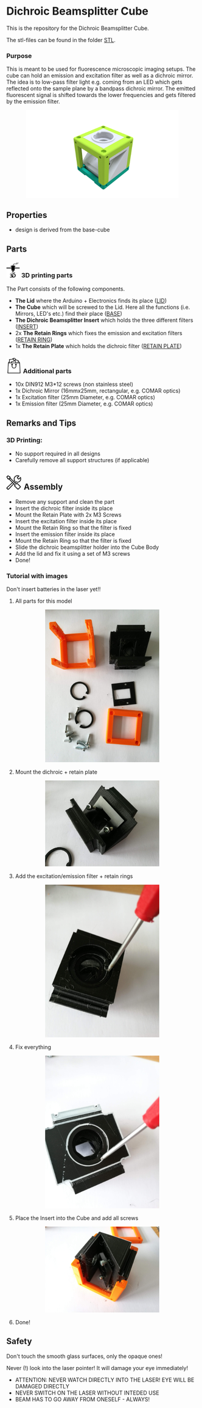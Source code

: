 # Dichroic Beamsplitter Cube
This is the repository for the Dichroic Beamsplitter Cube.

The stl-files can be found in the folder [STL](./STL).

### Purpose
This is meant to be used for fluorescence microscopic imaging setups. The cube can hold an emission and excitation filter as well as a dichroic mirror. The idea is to low-pass filter light e.g. coming from an LED which gets reflected onto the sample plane by a bandpass dichroic mirror. The emitted fluorescent signal is shifted towards the lower frequencies and gets filtered by the emission filter.

<p align="center">
<img src="./IMAGES/Assembly_Cube_Dichroic_Beamsplitter.png" width="400">
</p>



## Properties
* design is derived from the base-cube

## Parts

### <img src="./IMAGES/P.png" height="40"> 3D printing parts
The Part consists of the following components.

* **The Lid** where the Arduino + Electronics finds its place ([LID](./STL/10_Lid_1x1_v2.stl))
* **The Cube** which will be screwed to the Lid. Here all the functions (i.e. Mirrors, LED's etc.) find their place ([BASE](./STL/10_Cube_1x1_v2.stl))
* **The Dichroic Beamsplitter Insert** which holds the three different filters ([INSERT](./STL/20_Cube_Insert_Beamsplittercube_Base2.stl))
* 2x **The Retain Rings** which fixes the emission and excitation filters ([RETAIN RING](./STL/20_Cube_Insert_Beamsplittercube_Dichroicmirror_Retainplate.stl))
* 1x **The Retain Plate** which holds the dichroic filter ([RETAIN PLATE](./STL/20_Cube_Insert_Beamsplittercube_Retainring_25mm.stl))

### <img src="./IMAGES/B.png" height="40"> Additional parts
* 10x DIN912 M3*12 screws (non stainless steel)
* 1x Dichroic Mirror (16mmx25mm, rectangular, e.g. COMAR optics)
* 1x Excitation filter (25mm Diameter, e.g. COMAR optics)
* 1x Emission filter (25mm Diameter, e.g. COMAR optics)

## Remarks and Tips
### 3D Printing:
* No support required in all designs
* Carefully remove all support structures (if applicable)

## <img src="./IMAGES/A.png" height="40"> Assembly
* Remove any support and clean the part
* Insert the dichroic filter inside its place
* Mount the Retain Plate with 2x M3 Screws
* Insert the excitation filter inside its place
* Mount the Retain Ring so that the filter is fixed
* Insert the emission filter inside its place
* Mount the Retain Ring so that the filter is fixed
* Slide the dichroic beamsplitter holder into the Cube Body
* Add the lid and fix it using a set of M3 screws
* Done!


### Tutorial with images
Don't insert batteries in the laser yet!!

1. All parts for this model
<p align="center">
<img src="./IMAGES/CUBE_DICHROIC_0.jpg" width="300">
</p>

2. Mount the dichroic + retain plate
<p align="center">
<img src="./IMAGES/CUBE_DICHROIC_1.jpg" width="300">
</p>

3. Add the excitation/emission filter + retain rings
<p align="center">
<img src="./IMAGES/CUBE_DICHROIC_2.jpg" width="300">
</p>

4. Fix everything
<p align="center">
<img src="./IMAGES/CUBE_DICHROIC_3.jpg" width="300">
</p>

5. Place the Insert into the Cube and add all screws
<p align="center">
<img src="./IMAGES/CUBE_DICHROIC_4.jpg" width="300">
</p>

6. Done!


## Safety
Don't touch the smooth glass surfaces, only the opaque ones!

Never (!) look into the laser pointer! It will damage your eye immediately!

* ATTENTION: NEVER WATCH DIRECTLY INTO THE LASER! EYE WILL BE DAMAGED DIRECTLY
* NEVER SWITCH ON THE LASER WITHOUT INTEDED USE
* BEAM HAS TO GO AWAY FROM ONESELF - ALWAYS!
